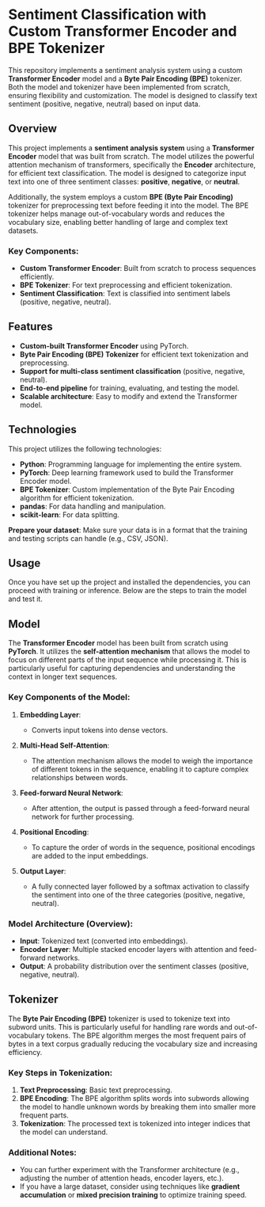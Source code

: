 # Sentiment Classification with Custom Transformer Encoder and BPE Tokenizer

This repository implements a sentiment analysis system using a custom **Transformer Encoder** model and a **Byte Pair Encoding (BPE)** tokenizer. Both the model and tokenizer have been implemented from scratch, ensuring flexibility and customization. The model is designed to classify text sentiment (positive, negative, neutral) based on input data.

## Overview

This project implements a **sentiment analysis system** using a **Transformer Encoder** model that was built from scratch. The model utilizes the powerful attention mechanism of transformers, specifically the **Encoder** architecture, for efficient text classification. The model is designed to categorize input text into one of three sentiment classes: **positive**, **negative**, or **neutral**.

Additionally, the system employs a custom **BPE (Byte Pair Encoding)** tokenizer for preprocessing text before feeding it into the model. The BPE tokenizer helps manage out-of-vocabulary words and reduces the vocabulary size, enabling better handling of large and complex text datasets.

### Key Components:

* **Custom Transformer Encoder**: Built from scratch to process sequences efficiently.
* **BPE Tokenizer**: For text preprocessing and efficient tokenization.
* **Sentiment Classification**: Text is classified into sentiment labels (positive, negative, neutral).

## Features

* **Custom-built Transformer Encoder** using PyTorch.
* **Byte Pair Encoding (BPE) Tokenizer** for efficient text tokenization and preprocessing.
* **Support for multi-class sentiment classification** (positive, negative, neutral).
* **End-to-end pipeline** for training, evaluating, and testing the model.
* **Scalable architecture**: Easy to modify and extend the Transformer model.

## Technologies

This project utilizes the following technologies:

* **Python**: Programming language for implementing the entire system.
* **PyTorch**: Deep learning framework used to build the Transformer Encoder model.
* **BPE Tokenizer**: Custom implementation of the Byte Pair Encoding algorithm for efficient tokenization.
* **pandas**: For data handling and manipulation.
* **scikit-learn**: For data splitting.


**Prepare your dataset**: Make sure your data is in a format that the training and testing scripts can handle (e.g., CSV, JSON).

## Usage

Once you have set up the project and installed the dependencies, you can proceed with training or inference. Below are the steps to train the model and test it.

## Model

The **Transformer Encoder** model has been built from scratch using **PyTorch**. It utilizes the **self-attention mechanism** that allows the model to focus on different parts of the input sequence while processing it. This is particularly useful for capturing dependencies and understanding the context in longer text sequences.

### Key Components of the Model:

1. **Embedding Layer**:

   * Converts input tokens into dense vectors.

2. **Multi-Head Self-Attention**:

   * The attention mechanism allows the model to weigh the importance of different tokens in the sequence, enabling it to capture complex relationships between words.

3. **Feed-forward Neural Network**:

   * After attention, the output is passed through a feed-forward neural network for further processing.

4. **Positional Encoding**:

   * To capture the order of words in the sequence, positional encodings are added to the input embeddings.

5. **Output Layer**:

   * A fully connected layer followed by a softmax activation to classify the sentiment into one of the three categories (positive, negative, neutral).

### Model Architecture (Overview):

* **Input**: Tokenized text (converted into embeddings).
* **Encoder Layer**: Multiple stacked encoder layers with attention and feed-forward networks.
* **Output**: A probability distribution over the sentiment classes (positive, negative, neutral).

## Tokenizer

The **Byte Pair Encoding (BPE)** tokenizer is used to tokenize text into subword units. This is particularly useful for handling rare words and out-of-vocabulary tokens. The BPE algorithm merges the most frequent pairs of bytes in a text corpus gradually reducing the vocabulary size and increasing efficiency.

### Key Steps in Tokenization:

1. **Text Preprocessing**: Basic text preprocessing. 
2. **BPE Encoding**: The BPE algorithm splits words into subwords allowing the model to handle unknown words by breaking them into smaller more frequent parts.
3. **Tokenization**: The processed text is tokenized into integer indices that the model can understand.


### **Additional Notes:**

* You can further experiment with the Transformer architecture (e.g., adjusting the number of attention heads, encoder layers, etc.).
* If you have a large dataset, consider using techniques like **gradient accumulation** or **mixed precision training** to optimize training speed.
